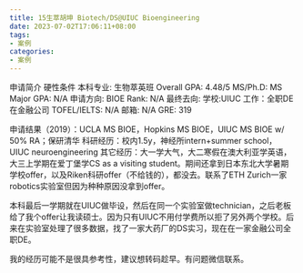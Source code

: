 ```yaml
---
title: 15生萃胡坤 Biotech/DS@UIUC Bioengineering
date: 2023-07-02T17:06:11+08:00
tags:
- 案例
categories:
- 案例
---
```


申请简介                                                                      硬性条件 
本科专业: 生物萃英班                                                   Overall GPA: 4.48/5 
MS/Ph.D: MS                                                                Major GPA: N/A 
申请方向: BIOE                                                             Rank: N/A 
最终去向: 学校:UIUC 工作：全职DE在金融公司          TOFEL/IELTS: N/A 
邮箱: N/A                                                                      GRE: 319 

申请结果（2019）：UCLA MS BIOE，Hopkins MS BIOE，UIUC MS BIOE w/ 50% RA；保研清华
科研经历：校内1.5y，神经所intern+summer school，UIUC neuroengineering
其它经历：大一学大气，大二寒假在澳大利亚学英语，大三上学期在爱丁堡学CS as a visiting student。期间还拿到日本东北大学暑期学校offer，以及Riken科研offer（不给钱的），都没去。联系了ETH Zurich一家robotics实验室但因为种种原因没拿到offer。

本科最后一学期就在UIUC做毕设，然后在同一个实验室做technician，之后老板给了我个offer让我读硕士。因为只有UIUC不用付学费所以拒了另外两个学校。后来在实验室处理了很多数据，找了一家大药厂的DS实习，现在在一家金融公司全职DE。

我的经历可能不是很具参考性，建议想转码趁早。有问题微信联系。
